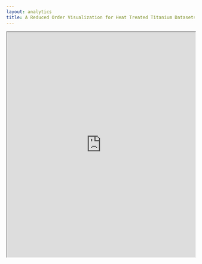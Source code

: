 ```yaml
---
layout: analytics
title: A Reduced Order Visualization for Heat Treated Titanium Datasets.
---
```


<iframe height="600" id="igraph" scrolling="no" seamless="seamless" src="https://plot.ly/~TonyFast/4" width="100%"></iframe>